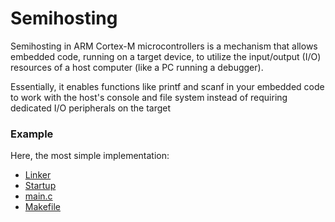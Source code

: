 # Semihosting

Semihosting in ARM Cortex-M microcontrollers is a mechanism that allows
embedded code, running on a target device, to utilize the input/output
(I/O) resources of a host computer (like a PC running a debugger).

Essentially, it enables functions like printf and scanf in your embedded
code to work with the host's console and file system instead of requiring
dedicated I/O peripherals on the target

### Example

Here, the most simple implementation:

- [Linker](Src/linker.ld)
- [Startup](Src/startup.c)
- [main.c](Src/main.c)
- [Makefile](Makefile)
